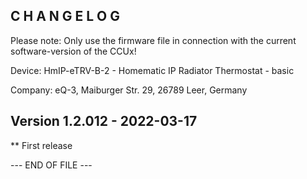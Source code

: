 C H A N G E L O G
-----------------

Please note: Only use the firmware file in connection with the current software-version of the CCUx!

Device: HmIP-eTRV-B-2 - Homematic IP Radiator Thermostat - basic

Company: eQ-3, Maiburger Str. 29, 26789 Leer, Germany


Version 1.2.012 - 2022-03-17
--------------------------------------------------------------

** First release


--- END OF FILE ---